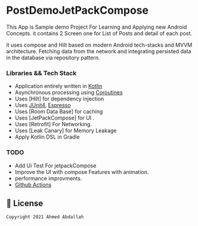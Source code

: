 # PostDemoJetPackCompose

This App is Sample demo Project For Learning and Applying new Android Concepts.
it  contains 2 Screen one for List of Posts and detail of each post.


it uses compose and Hilt based on modern Android tech-stacks and MVVM architecture.
Fetching data from the network and integrating persisted data in the database via repository pattern.


### Libraries && Tech Stack

- Application entirely written in [Kotlin](https://kotlinlang.org)
- Asynchronous processing using [Coroutines](https://kotlin.github.io/kotlinx.coroutines/)
- Uses [Hilt] for dependency injection
- Uses [JUnit4](https://developer.android.com/training/testing/junit-rules), [Espresso](https://developer.android.com/training/testing/espresso) 
- Uses [Room Data Base] for caching 
- Uses [JetPackCompose] for UI .
- Uses [Retrofit] For Networking.
- Uses [Leak Canary] for Memory Leakage
- Apply Kotlin DSL in Gradle


### TODO
- Add Ui Test For jetpackCompose
- Improve the UI with compose Features with animation.
- performance improvments.
- [Github Actions](https://docs.github.com/en/actions/learn-github-actions)


## 📃 License

```
Copyright 2021 Ahmed Abdallah
```
